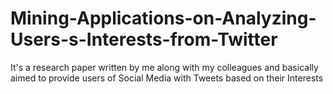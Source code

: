 # Mining-Applications-on-Analyzing-Users-s-Interests-from-Twitter
It's a research paper written by me along with my colleagues and basically aimed to provide users of Social Media with Tweets based on their Interests
